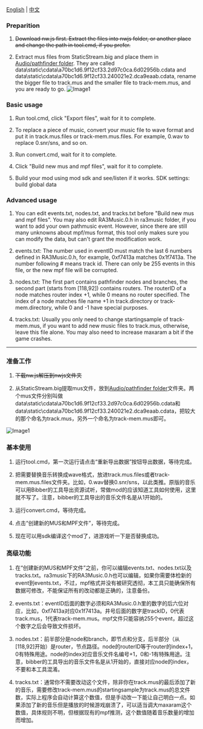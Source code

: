 [English](#preparition) | [中文](#%E5%87%86%E5%A4%87%E5%B7%A5%E4%BD%9C)

### Preparition
1. ~~Download nw.js first. Extract the files into nwjs folder, or another place and change the path in tool.cmd, if you prefer.~~

2. Extract mus files from StaticStream.big and place them in [Audio/pathfinder folder](https://github.com/utunnels/ra3pathmusic/tree/main/modfiles/Audio/pathfinder). They are called data\static\cdata\a70bc1d6.9f12cf33.2d97c0ca.6d02956b.cdata and data\static\cdata\a70bc1d6.9f12cf33.240021e2.dca9eaab.cdata, rename the bigger file to track.mus and the smaller file to track-mem.mus, and you are ready to go.
![Image1](https://user-images.githubusercontent.com/4580718/147325725-ae6fe62d-1658-474c-a7f8-928325da501d.png)

### Basic usage
1. Run tool.cmd, click "Export files", wait for it to complete.

2. To replace a piece of music, convert your music file to wave format and put it in track.mus.files or track-mem.mus.files. For example, 0.wav to replace 0.snr/sns, and so on.

3. Run convert.cmd, wait for it to complete.

4. Click "Build new mus and mpf files", wait for it to complete.

5. Build your mod using mod sdk and see/listen if it works. SDK settings: build global data

### Advanced usage
1. You can edit events.txt, nodes.txt, and tracks.txt before "Build new mus and mpf files". You may also edit RA3Music.0.h in ra3music folder, if you want to add your own pathmusic event. However, since there are still many unknowns about mpf/mus format, this tool only makes sure you can modify the data, but can't grant the modification work.

2. events.txt: The number used in eventID must match the last 6 numbers defined in RA3Music.0.h, for example, 0xf7413a matches 0x1f7413a. The number following # means track id. There can only be 255 events in this file, or the new mpf file will be corrupted.

3. nodes.txt: The first part contains pathfinder nodes and branches, the second part (starts from [118,92]) contains routers. The routerID of a node matches router index +1, while 0 means no router specified. The index of a node matches file name +1 in track.directory or track-mem.directory, while 0 and -1 have special purposes.

4. tracks.txt: Usually you only need to change startingsample of track-mem.mus, if you want to add new music files to track.mus, otherwise, leave this file alone. You may also need to increase maxaram a bit if the game crashes.

-------------------------------------------------

### 准备工作
1. ~~下载nw.js解压到nwjs文件夹~~

2. 从StaticStream.big提取mus文件，放到[Audio/pathfinder folder](https://github.com/utunnels/ra3pathmusic/tree/main/modfiles/Audio/pathfinder)文件夹。两个mus文件分别叫做data\static\cdata\a70bc1d6.9f12cf33.2d97c0ca.6d02956b.cdata和data\static\cdata\a70bc1d6.9f12cf33.240021e2.dca9eaab.cdata，把较大的那个命名为track.mus，另外一个命名为track-mem.mus即可。

![Image1](https://user-images.githubusercontent.com/4580718/147325725-ae6fe62d-1658-474c-a7f8-928325da501d.png)

### 基本使用
1. 运行tool.cmd，第一次运行请点击“重新导出数据”按钮导出数据，等待完成。

2. 把需要替换音乐转换成wave格式，放进track.mus.files或者track-mem.mus.files文件夹。比如，0.wav替换0.snr/sns，以此类推。原版的音乐可以用Bibber的工具导出资源试听，常做mod的应该知道工具如何使用，这里就不写了。注意，bibber的工具导出的音乐文件名是从1开始的。

3. 运行convert.cmd，等待完成。

4. 点击“创建新的MUS和MPF文件”，等待完成。

5. 现在可以用sdk编译这个mod了，进游戏听一下是否替换成功。

### 高级功能
1. 在“创建新的MUS和MPF文件”之前，你可以编辑events.txt、nodes.txt以及tracks.txt。ra3music下的RA3Music.0.h也可以编辑，如果你需要体检新的event到events.txt，不过，mpf格式并没有被研究透彻，本工具只能确保所有数据可修改，不能保证所有的改动都是正确的，注意备份。

2. events.txt：eventID后面的数字必须和RA3Music.0.h里的数字的后六位对应，比如，0xf7413a对应0x1f7413a。井号后面的数字是trackID，0代表track.mus，1代表track-mem.mus。mpf文件只能容纳255个event，超过这个数字之后会导致文件损坏。

3. nodes.txt：前半部分是node和branch，即节点和分支，后半部分（从[118,92]开始）是router，节点路径。node的routerID等于router的index+1，0有特殊用途。node的index对应音乐文件名编号+1，0和-1有特殊用途。注意，bibber的工具导出的音乐文件名是从1开始的，直接对应node的index，不要和本工具混淆。

4. tracks.txt：通常你不需要改动这个文件，除非你在track.mus的最后添加了新的音乐，需要修改track-mem.mus的startingsample为track.mus的总文件数，实际上程序会自动计算这个数值，但是手动改一下能让自己明白一点。如果添加了新的音乐但是播放的时候游戏崩溃了，可以适当调大maxaram这个数值，具体规则不明，但根据现有的mpf推测，这个数值随着音乐数量的增加而增加。
